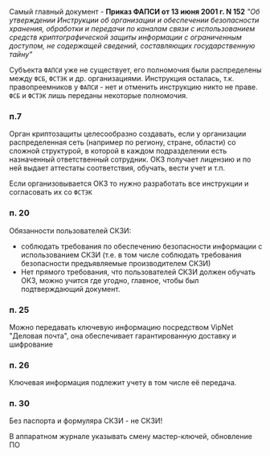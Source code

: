 
Самый главный документ - **Приказ ФАПСИ от 13 июня 2001 г. N 152** *"Об утверждении Инструкции об организации и обеспечении безопасности хранения, обработки и передачи по каналам связи с использованием средств криптографической защиты информации с ограниченным доступом, не содержащей сведений, составляющих государственную тайну"*

Субъекта `ФАПСИ` уже не существует, его полномочия были распределены между `ФСБ`, `ФСТЭК` и др. организациями. Инструкция осталась, т.к. правопреемников у `ФАПСИ` - нет и отменить инструкцию никто не праве. `ФСБ` и `ФСТЭК` лишь переданы некоторые полномочия.

### п.7

Орган криптозащиты целесообразно создавать, если у организации распределенная сеть (например по региону, стране, области) со сложной структурой, в которой в каждом подразделении есть назначенный ответственный сотрудник. ОКЗ получает лицензию и по ней выдает аттестаты соответствия, обучать, вести учет и т.п.

Если организовывается ОКЗ то нужно разработать все инструкции и согласовать их со `ФСТЭК`

### п. 20 

Обязанности пользователей СКЗИ:
- соблюдать требования по обеспечению безопасности информации с использованием СКЗИ (т.е. в том числе соблюдать требования безопасности предъявляемые производителем СКЗИ)
- Нет прямого требования, что пользователей СКЗИ должен обучать ОКЗ, можно учится где угодно, главное, чтобы был подтверждающий документ.

### п. 25

Можно передавать ключевую информацию посредством VipNet "Деловая почта", она обеспечивает гарантированную доставку и шифрование

### п. 26

Ключевая информация подлежит учету в том числе её передача.

### п. 30

Без паспорта и формуляра СКЗИ - не СКЗИ!


В аппаратном журнале указывать смену мастер-ключей, обновление ПО

